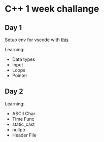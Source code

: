 # C++ 1 week challange

## Day 1
Setup env for vscode with [this](https://code.visualstudio.com/docs/languages/cpp)

Learning:
- Data types
- Input
- Loops
- Pointer

## Day 2

Learning:
- ASCII Char
- Time Func
- static_cast
- nullptr
- Header File